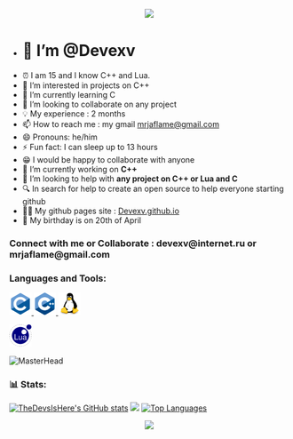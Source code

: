 <p align="center">
  <img src="https://capsule-render.vercel.app/api?type=waving&color=gradient&text=Hello!&height=100&section=header"/>
</p>

- # 👋 I’m @Devexv
- ⏰ I am 15 and I know C++ and Lua.
- 👀 I’m interested in projects on C++
- 🌱 I’m currently learning C
- 🔎 I’m looking to collaborate on any project
- 💡  My experience : 2 months
- 📫 How to reach me : my gmail mrjaflame@gmail.com
- 😄 Pronouns: he/him
- ⚡ Fun fact: I can sleep up to 13 hours
- 😁 I would be happy to collaborate with anyone
- 🔭 I’m currently working on **C++**
- 🤝 I’m looking to help with **any project on C++ or Lua and C**
- 🔍 In search for help to create an open source to help everyone starting github
- 👨‍💻 My github pages site : [Devexv.github.io](https://devexv.github.io)
- 📅 My birthday is on 20th of April

<h3 align="left">Connect with me or Collaborate : devexv@internet.ru or mrjaflame@gmail.com</h3>
<p align="left">
</p>

<h3 align="left">Languages and Tools:</h3>
<p align="left"> <a href="https://www.cprogramming.com/" target="_blank" rel="noreferrer"> <img src="https://raw.githubusercontent.com/devicons/devicon/master/icons/c/c-original.svg" alt="c" width="40" height="40"/> </a> <a href="https://www.w3schools.com/cpp/" target="_blank" rel="noreferrer"> <img src="https://raw.githubusercontent.com/devicons/devicon/master/icons/cplusplus/cplusplus-original.svg" alt="cplusplus" width="40" height="40"/> </a> <a href="https://www.linux.org/" target="_blank" rel="noreferrer"> <img src="https://raw.githubusercontent.com/devicons/devicon/master/icons/linux/linux-original.svg" alt="linux" width="40" height="40"/> </a> </p>  <p align="left"> <a href="https://lua.org/"_blank" rel="noreferrer"> <img src="https://raw.githubusercontent.com/devicons/devicon/master/icons/lua/lua-original.svg" alt="Lua" width="40" height="40"/> </a>

![MasterHead](https://mir-s3-cdn-cf.behance.net/project_modules/disp/59303763700641.5ab98ff858d38.gif)

### 📊 Stats:

 <a href="http://www.github.com/TheDevsIsHere"><img src="https://github-readme-stats.vercel.app/api?username=Devexv&show_icons=true&hide=&count_private=true&title_color=0891b2&text_color=ffffff&icon_color=0891b2&bg_color=000000&hide_border=true&show_icons=true" alt="TheDevsIsHere's GitHub stats" /></a>
   <a href="http://www.github.com/TheDevsIsHere"><img src="https://github-readme-streak-stats.herokuapp.com/?user=Devexv&stroke=ffffff&background=000000&ring=0891b2&fire=0891b2&currStreakNum=ffffff&currStreakLabel=0891b2&sideNums=ffffff&sideLabels=ffffff&dates=ffffff&hide_border=true" /></a>
  <a href="https://github.com/TheDevsIsHere"><img src="https://github-readme-stats.vercel.app/api/top-langs/?username=Devexv&langs_count=10&title_color=0891b2&text_color=ffffff&icon_color=0891b2&bg_color=000000&hide_border=true&locale=en&custom_title=Top%20Languages" alt="Top Languages" /></a>

<p align="center">
  <img src="https://capsule-render.vercel.app/api?type=waving&color=gradient&height=100&section=footer"/>
</p>


